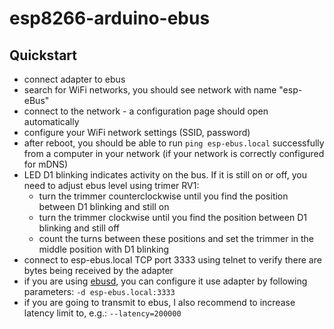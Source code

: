 # esp8266-arduino-ebus

## Quickstart
- connect adapter to ebus
- search for WiFi networks, you should see network with name "esp-eBus"
- connect to the network - a configuration page should open automatically
- configure your WiFi network settings (SSID, password)
- after reboot, you should be able to run `ping esp-ebus.local` successfully from a computer in your network (if your network is correctly configured for mDNS)
- LED D1 blinking indicates activity on the bus. If it is still on or off, you need to adjust ebus level using trimer RV1:
  - turn the trimmer counterclockwise until you find the position between D1 blinking and still on
  - turn the trimmer clockwise until you find the position between D1 blinking and still off
  - count the turns between these positions and set the trimmer in the middle position with D1 blinking
- connect to esp-ebus.local TCP port 3333 using telnet to verify there are bytes being received by the adapter
- if you are using [ebusd](https://github.com/john30/ebusd), you can configure it use adapter by following parameters: `-d esp-ebus.local:3333`
- if you are going to transmit to ebus, I also recommend to increase latency limit to, e.g.: `--latency=200000`

